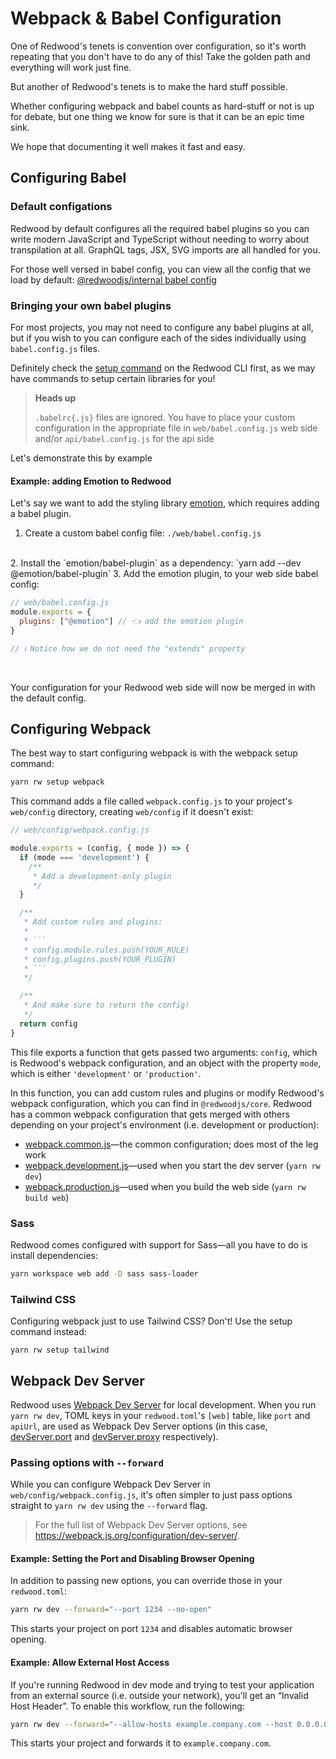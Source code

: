 # Webpack & Babel Configuration

One of Redwood's tenets is convention over configuration, so it's worth repeating that you don't have to do any of this!
Take the golden path and everything will work just fine.

But another of Redwood's tenets is to make the hard stuff possible.

Whether configuring webpack and babel counts as hard-stuff or not is up for debate, but one thing we know for sure is that it can be an epic time sink.

We hope that documenting it well makes it fast and easy.

## Configuring Babel

### Default configations
Redwood by default configures all the required babel plugins so you can write modern JavaScript and TypeScript without needing to worry about transpilation at all. GraphQL tags, JSX, SVG imports are all handled for you.

For those well versed in babel config, you can view all the config that we load by default: [@redwoodjs/internal babel config](https://github.com/redwoodjs/redwood/tree/main/packages/internal/src/build/babel)

### Bringing your own babel plugins
For most projects, you may not need to configure any babel plugins at all, but if you wish to you can configure each of the sides individually using `babel.config.js` files.

Definitely check the [setup command](https://redwoodjs.com/docs/cli-commands#setup) on the Redwood CLI first, as we may have commands to setup certain libraries for you!

> **Heads up**
>
> `.babelrc{.js}` files are ignored. You have to place your custom configuration in the appropriate file in `web/babel.config.js` web side and/or `api/babel.config.js` for the api side

Let's demonstrate this by example

#### Example: adding Emotion to Redwood
Let's say we want to add the styling library [emotion](https://emotion.sh), which requires adding a babel plugin.

1. Create a custom babel config file: `./web/babel.config.js`
<br/>
2. Install the `emotion/babel-plugin` as a dependency: `yarn add --dev @emotion/babel-plugin`
3. Add the emotion plugin, to your web side babel config:

```js
// web/babel.config.js
module.exports = {
  plugins: ["@emotion"] // 👈 add the emotion plugin
}

// ℹ️ Notice how we do not need the "extends" property
```
<br/>

Your configuration for your Redwood web side will now be merged in with the default config.


## Configuring Webpack

The best way to start configuring webpack is with the webpack setup command:

```bash
yarn rw setup webpack
```

This command adds a file called `webpack.config.js` to your project's `web/config` directory, creating `web/config` if it doesn't exist:

```js
// web/config/webpack.config.js

module.exports = (config, { mode }) => {
  if (mode === 'development') {
    /**
     * Add a development-only plugin
     */
  }

  /**
   * Add custom rules and plugins:
   *
   * ```
   * config.module.rules.push(YOUR_RULE)
   * config.plugins.push(YOUR_PLUGIN)
   * ```
   */

  /**
   * And make sure to return the config!
   */
  return config
}
```

This file exports a function that gets passed two arguments: `config`, which is Redwood's webpack configuration, and an object with the property `mode`, which is either `'development'` or `'production'`.

In this function, you can add custom rules and plugins or modify Redwood's webpack configuration, which you can find in `@redwoodjs/core`.
Redwood has a common webpack configuration that gets merged with others depending on your project's environment (i.e. development or production):
- [webpack.common.js](https://github.com/redwoodjs/redwood/blob/main/packages/core/config/webpack.common.js)—the common configuration; does most of the leg work
- [webpack.development.js](https://github.com/redwoodjs/redwood/blob/main/packages/core/config/webpack.development.js)—used when you start the dev server (`yarn rw dev`)
- [webpack.production.js](https://github.com/redwoodjs/redwood/blob/main/packages/core/config/webpack.production.js)—used when you build the web side (`yarn rw build web`)

### Sass

Redwood comes configured with support for Sass—all you have to do is install dependencies:

```bash
yarn workspace web add -D sass sass-loader
```

### Tailwind CSS

Configuring webpack just to use Tailwind CSS? Don't! Use the setup command instead:

```
yarn rw setup tailwind
```

## Webpack Dev Server

Redwood uses [Webpack Dev Server](https://webpack.js.org/configuration/dev-server/) for local development.
When you run `yarn rw dev`, TOML keys in your `redwood.toml`'s `[web]` table, like `port` and `apiUrl`, are used as Webpack Dev Server options (in this case, [devServer.port](https://webpack.js.org/configuration/dev-server/#devserverport) and [devServer.proxy](https://webpack.js.org/configuration/dev-server/#devserverproxy) respectively).

### Passing options with `--forward`

While you can configure Webpack Dev Server in `web/config/webpack.config.js`, it's often simpler to just pass options straight to `yarn rw dev` using the `--forward` flag.

> For the full list of Webpack Dev Server options, see https://webpack.js.org/configuration/dev-server/.

#### Example: Setting the Port and Disabling Browser Opening

In addition to passing new options, you can override those in your `redwood.toml`:

```bash
yarn rw dev --forward="--port 1234 --no-open"
```

This starts your project on port `1234` and disables automatic browser opening.

#### Example: Allow External Host Access

If you're running Redwood in dev mode and trying to test your application from an external source (i.e. outside your network), you'll get an “Invalid Host Header”. To enable this workflow, run the following:

```bash
yarn rw dev --forward="--allow-hosts example.company.com --host 0.0.0.0"
```

This starts your project and forwards it to `example.company.com`.
